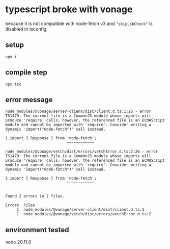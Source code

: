 # typescript broke with vonage

because it is not compatible with node-fetch v3 and `"skipLibCheck"` is disabled in tsconfig

## setup

```
npm i
```
## compile step

```
npx tsc
```

## error message
```
node_modules/@vonage/server-client/dist/client.d.ts:1:26 - error TS1479: The current file is a CommonJS module whose imports will produce 'require' calls; however, the referenced file is an ECMAScript module and cannot be imported with 'require'. Consider writing a dynamic 'import("node-fetch")' call instead.

1 import { Response } from 'node-fetch';
                           ~~~~~~~~~~~~

node_modules/@vonage/vetch/dist/errors/vetchError.d.ts:2:26 - error TS1479: The current file is a CommonJS module whose imports will produce 'require' calls; however, the referenced file is an ECMAScript module and cannot be imported with 'require'. Consider writing a dynamic 'import("node-fetch")' call instead.

2 import { Response } from 'node-fetch';
                           ~~~~~~~~~~~~


Found 2 errors in 2 files.

Errors  Files
     1  node_modules/@vonage/server-client/dist/client.d.ts:1
     1  node_modules/@vonage/vetch/dist/errors/vetchError.d.ts:2
```

## environment tested
node 20.11.0

